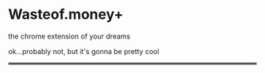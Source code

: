 # Wasteof.money+ #
the chrome extension of your dreams

ok...probably not, but it's gonna be pretty cool

<hr style="border:2px solid gray"> </hr>
